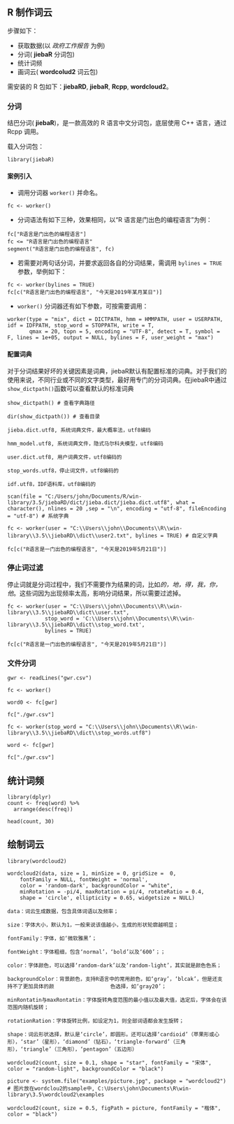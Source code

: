 ## R 制作词云

步骤如下：
- 获取数据(以 *政府工作报告* 为例)
- 分词( **jiebaR** 分词包)
- 统计词频
- 画词云( **wordcolud2** 词云包)

需安装的 R 包如下：**jiebaRD**, **jiebaR**, **Rcpp**, **wordcloud2**。

### 分词
结巴分词( **jiebaR**)，是一款高效的 R 语言中文分词包，底层使用 C++ 语言，通过 Rcpp 调用。

载入分词包：
```
library(jiebaR)
```
#### 案例引入

- 调用分词器 `worker()` 并命名。
```{r}
fc <- worker()
```

- 分词语法有如下三种，效果相同，以“R 语言是门出色的编程语言”为例：
```{r}
fc["R语言是门出色的编程语言"]
fc <= "R语言是门出色的编程语言"
segment("R语言是门出色的编程语言", fc)
```

- 若需要对两句话分词，并要求返回各自的分词结果，需调用 `bylines = TRUE` 参数，举例如下：
```{r}
fc <- worker(bylines = TRUE)
fc[c("R语言是门出色的编程语言", "今天是2019年某月某日")]
```
- `worker()` 分词器还有如下参数，可按需要调用：
```
worker(type = "mix", dict = DICTPATH, hmm = HMMPATH, user = USERPATH, idf = IDFPATH, stop_word = STOPPATH, write = T, 
       qmax = 20, topn = 5, encoding = "UTF-8", detect = T, symbol = F, lines = 1e+05, output = NULL, bylines = F, user_weight = "max")
```
#### 配置词典

对于分词结果好坏的关键因素是词典，jiebaR默认有配置标准的词典。对于我们的使用来说，不同行业或不同的文字类型，最好用专门的分词词典。在jiebaR中通过`show_dictpath()`函数可以查看默认的标准词典

```{r}
show_dictpath() # 查看字典路径
```

```{r}
dir(show_dictpath()) # 查看目录
```

```
jieba.dict.utf8, 系统词典文件，最大概率法，utf8编码

hmm_model.utf8, 系统词典文件，隐式马尔科夫模型，utf8编码

user.dict.utf8, 用户词典文件，utf8编码的

stop_words.utf8，停止词文件，utf8编码的

idf.utf8，IDF语料库，utf8编码的
```

```{r}
scan(file = "C:/Users/john/Documents/R/win-library/3.5/jiebaRD/dict/jieba.dict/jieba.dict.utf8", what = character(), nlines = 20 ,sep = "\n", encoding = "utf-8", fileEncoding = "utf-8") # 系统字典
```



```{r}
fc <- worker(user = "C:\\Users\\john\\Documents\\R\\win-library\\3.5\\jiebaRD\\dict\\user2.txt", bylines = TRUE) # 自定义字典

fc[c("R语言是一门出色的编程语言", "今天是2019年5月21日")]
```


### 停止词过滤

停止词就是分词过程中，我们不需要作为结果的词，比如*的，地，得，我，你，他*。这些词因为出现频率太高，影响分词结果，所以需要过滤掉。

```{r}
fc <- worker(user = "C:\\Users\\john\\Documents\\R\\win-library\\3.5\\jiebaRD\\dict\\user.txt", 
            stop_word = 'C:\\Users\\john\\Documents\\R\\win-library\\3.5\\jiebaRD\\dict\\stop_word.txt', 
            bylines = TRUE)

fc[c("R语言是一门出色的编程语言", "今天是2019年5月21日")]
```

### 文件分词

```{r}
gwr <- readLines("gwr.csv") 

fc <- worker()

word0 <- fc[gwr]

fc["./gwr.csv"]

fc <- worker(stop_word = "C:\\Users\\john\\Documents\\R\\win-library\\3.5\\jiebaRD\\dict\\stop_words.utf8")

word <- fc[gwr]

fc["./gwr.csv"]
```

## 统计词频

```{r}
library(dplyr)
count <- freq(word) %>%
  arrange(desc(freq))

head(count, 30)
```

## 绘制词云

```{r}
library(wordcloud2)
```

```{r}
wordcloud2(data, size = 1, minSize = 0, gridSize =  0,  
    fontFamily = NULL, fontWeight = 'normal',  
    color = 'random-dark', backgroundColor = "white",  
    minRotation = -pi/4, maxRotation = pi/4, rotateRatio = 0.4,  
    shape = 'circle', ellipticity = 0.65, widgetsize = NULL) 
```

```
data：词云生成数据，包含具体词语以及频率；

size：字体大小，默认为1，一般来说该值越小，生成的形状轮廓越明显；

fontFamily：字体，如‘微软雅黑’；

fontWeight：字体粗细，包含‘normal’，‘bold’以及‘600’；；

color：字体颜色，可以选择‘random-dark’以及‘random-light’，其实就是颜色色系；

backgroundColor：背景颜色，支持R语言中的常用颜色，如‘gray’，‘blcak’，但是还支持不了更加具体的颜                  色选择，如‘gray20’；

minRontatin与maxRontatin：字体旋转角度范围的最小值以及最大值，选定后，字体会在该范围内随机旋转；

rotationRation：字体旋转比例，如设定为1，则全部词语都会发生旋转；

shape：词云形状选择，默认是‘circle’，即圆形。还可以选择‘cardioid’（苹果形或心形），‘star’（星形），‘diamond’（钻石），‘triangle-forward’（三角形），‘triangle’（三角形），‘pentagon’（五边形）
```

```{r}
wordcloud2(count, size = 0.1, shape = "star", fontFamily = "宋体", color = "random-light", backgroundColor = "black")
```


```{r}
picture <- system.file("examples/picture.jpg", package = "wordcloud2") # 图片放在wordclou2的sample中, C:\Users\john\Documents\R\win-library\3.5\wordcloud2\examples

wordcloud2(count, size = 0.5, figPath = picture, fontFamily = "楷体", color = "black")
```
